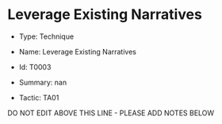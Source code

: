 # Leverage Existing Narratives

* Type: Technique

* Name: Leverage Existing Narratives

* Id: T0003

* Summary: nan

* Tactic: TA01

DO NOT EDIT ABOVE THIS LINE - PLEASE ADD NOTES BELOW
